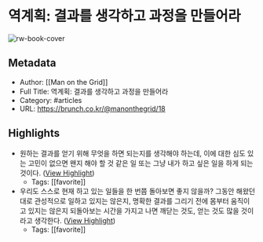 # 역계획: 결과를 생각하고 과정을 만들어라

![rw-book-cover](https://img1.daumcdn.net/thumb/R1280x0/?fname=http://t1.daumcdn.net/brunch/service/user/aaBI/image/e118uJyzDc5Rnh1Lqt0njv0AcNs.jpg)

## Metadata
- Author: [[Man on the Grid]]
- Full Title: 역계획: 결과를 생각하고 과정을 만들어라
- Category: #articles
- URL: https://brunch.co.kr/@manonthegrid/18

## Highlights
- 원하는 결과를 얻기 위해 무엇을 하면 되는지를 생각해야 하는데, 이에 대한 심도 있는 고민이 없으면 왠지 해야 할 것 같은 일 또는 그냥 내가 하고 싶은 일을 하게 되는 것이다. ([View Highlight](https://read.readwise.io/read/01gevajztxnqsgdc2q02ft8qwy))
    - Tags: [[favorite]] 
- 우리도 스스로 현재 하고 있는 일들을 한 번쯤 돌아보면 좋지 않을까? 그동안 해왔던 대로 관성적으로 일하고 있지는 않은지, 명확한 결과를 그리기 전에 몸부터 움직이고 있지는 않은지 되돌아보는 시간을 가지고 나면 깨닫는 것도, 얻는 것도 많을 것이라고 생각한다. ([View Highlight](https://read.readwise.io/read/01gfnsf2n4k8e192e4fnt58ckr))
    - Tags: [[favorite]] 
